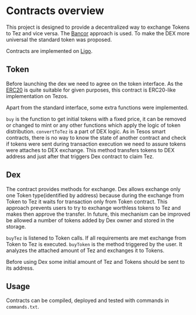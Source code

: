 # Contracts overview 

This project is designed to provide a decentralized way to exchange Tokens to Tez and vice versa.
The [Bancor](https://medium.com/@shorupan/dex-deep-dive-bancor-bnt-protocol-explained-418bab851fb2) approach is used. To make the DEX more universal the standard token was proposed. 

Contracts are implemented on [Ligo](https://ligolang.org/). 

## Token

Before launching the dex we need to agree on the token interface. As the [ERC20](https://en.wikipedia.org/wiki/ERC-20) is quite suitable for given purposes, this contract is ERC20-like implementation on Tezos.

Apart from the standard interface, some extra functions were implemented. 

`buy` is the function to get initial tokens with a fixed price, it can be removed or changed to mint or any other functions which apply the logic of token distribution.
`convertToTez` is a part of DEX logic. As in Tesos smart contracts, there is no way to know the state of another contract and check if tokens were sent during transaction execution we need to assure tokens were attaches to DEX exchange. This method transfers tokens to DEX address and just after that triggers Dex contract to claim Tez.

## Dex

The contract provides methods for exchange. Dex allows exchange only one Token type(identified by address) because during the exchange from Token to Tez it waits for transaction only from Token contract. This approach prevents users to try to exchange worthless tokens to Tez and makes then approve the transfer. In future, this mechanism can be improved be allowed a number of tokens added by Dex owner and stored in the storage.

`buyTez` is listened to Token calls. If all requirements are met exchange from Token to Tez is executed.
`buyToken` is the method triggered by the user. It analyzes the attached amount of Tez and exchanges it to Tokens.

Before using Dex some initial amount of Tez and Tokens should be sent to its address.
 
## Usage

Contracts can be compiled, deployed and tested with commands in `commands.txt`.
